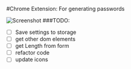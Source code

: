 #Chrome Extension: For generating passwords

![Screenshot](http://i.imgur.com/m1QeBBK.jpg)
###TODO:
* [ ] Save settings to storage
* [ ] get other dom elements
* [ ] get Length from form
* [ ] refactor code
* [ ] update icons

